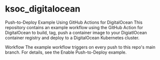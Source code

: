 # ksoc_digitalocean
 
Push-to-Deploy Example Using GitHub Actions for DigitalOcean
This repository contains an example workflow using the GitHub Action for DigitalOcean to build, tag, push a container image to your DigiatlOcean container registry and deploy to a DigitalOcean Kubernetes cluster.

Workflow
The example workflow triggers on every push to this repo's main branch. For details, see the Enable Push-to-Deploy example.
